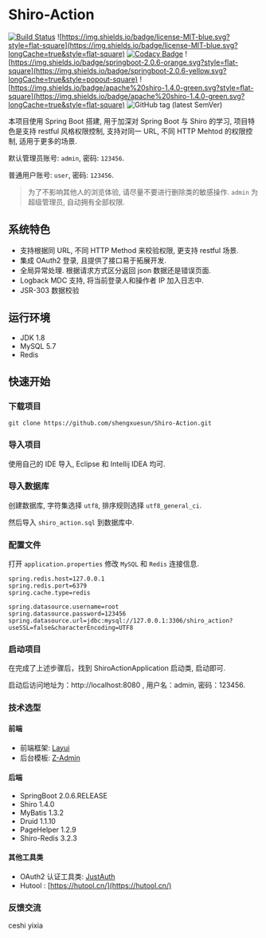 # Shiro-Action

[![Build Status](https://travis-ci.org/zhaojun1998/Shiro-Action.svg?branch=master)](https://travis-ci.org/zhaojun1998/Shiro-Action)
![https://img.shields.io/badge/license-MIT-blue.svg?style=flat-square](https://img.shields.io/badge/license-MIT-blue.svg?longCache=true&style=flat-square)
[![Codacy Badge](https://api.codacy.com/project/badge/Grade/3b39480c887b42f1875c0210817b500f)](https://www.codacy.com/app/zhaojun1998/Shiro-Action?utm_source=github.com&amp;utm_medium=referral&amp;utm_content=zhaojun1998/Shiro-Action&amp;utm_campaign=Badge_Grade)
![https://img.shields.io/badge/springboot-2.0.6-orange.svg?style=flat-square](https://img.shields.io/badge/springboot-2.0.6-yellow.svg?longCache=true&style=popout-square)
![https://img.shields.io/badge/apache%20shiro-1.4.0-green.svg?style=flat-square](https://img.shields.io/badge/apache%20shiro-1.4.0-green.svg?longCache=true&style=flat-square)
![GitHub tag (latest SemVer)](https://img.shields.io/github/tag/zhaojun1998/Shiro-Action.svg?style=flat-square)

本项目使用 Spring Boot 搭建, 用于加深对 Spring Boot 与 Shiro 的学习, 项目特色是支持 restful 风格权限控制, 支持对同一 URL, 不同 HTTP Mehtod 的权限控制, 适用于更多的场景.

默认管理员账号: `admin`, 密码: `123456`.

普通用户账号: `user`, 密码: `123456`.

> 为了不影响其他人的浏览体验, 请尽量不要进行删除类的敏感操作.  `admin` 为超级管理员, 自动拥有全部权限.

## 系统特色

* 支持根据同 URL, 不同 HTTP Method 来校验权限, 更支持 restful 场景.
* 集成 OAuth2 登录, 且提供了接口易于拓展开发.
* 全局异常处理. 根据请求方式区分返回 json 数据还是错误页面.
* Logback MDC 支持, 将当前登录人和操作者 IP 加入日志中.
* JSR-303 数据校验

## 运行环境

* JDK 1.8
* MySQL 5.7
* Redis

## 快速开始

### 下载项目

```git
git clone https://github.com/shengxuesun/Shiro-Action.git
```

### 导入项目

使用自己的 IDE 导入, Eclipse 和 Intellij IDEA 均可.

### 导入数据库

创建数据库, 字符集选择 `utf8`, 排序规则选择 `utf8_general_ci`.

然后导入 `shiro_action.sql` 到数据库中.

### 配置文件

打开 `application.properties` 修改 `MySQL` 和 `Redis` 连接信息.

```properties
spring.redis.host=127.0.0.1
spring.redis.port=6379
spring.cache.type=redis

spring.datasource.username=root
spring.datasource.password=123456
spring.datasource.url=jdbc:mysql://127.0.0.1:3306/shiro_action?useSSL=false&characterEncoding=UTF8
```

### 启动项目
在完成了上述步骤后，找到 ShiroActionApplication 启动类, 启动即可.

启动后访问地址为：http://localhost:8080 , 用户名：admin, 密码：123456.

### 技术选型

#### 前端

* 前端框架: [Layui](https://www.layui.com/)
* 后台模板: [Z-Admin](https://github.com/zhaojun1998/Z-Admin/)

#### 后端

* SpringBoot 2.0.6.RELEASE
* Shiro 1.4.0
* MyBatis 1.3.2
* Druid 1.1.10
* PageHelper 1.2.9
* Shiro-Redis 3.2.3

#### 其他工具类

* OAuth2 认证工具类: [JustAuth](https://gitee.com/yadong.zhang/JustAuth)
* Hutool : [https://hutool.cn/](https://hutool.cn/)

### 反馈交流


ceshi yixia 